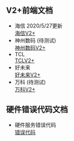 ## V2+前端文档
- 海信 2020/5/27更新   
[海信V2+](./Hisense.html)
- 神州数码 (待测试)  
[神州数码V2+](./DCN.html)
- TCL  
[TCLV2+](./TCL.html)
- 好未来  
[好未来V2+](./TAL.html)
- 万科 (待测试)   
[万科V2+](./Vanke.html)

## 硬件错误代码文档
- 硬件服务错误代码  
[错误代码](./mid_error_list.html)
  